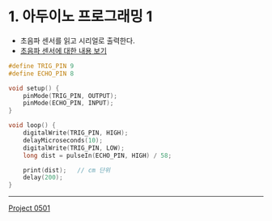 # 1. 아두이노 프로그래밍 1

* 초음파 센서를 읽고 시리얼로 출력한다.
* [초음파 센서에 대한 내용 보기](/04_Arduino_Ext/2_Sensor/HC-SR04/)

```cpp title="p51_arduino1.ino" linenums="1" hl_lines="14"
#define TRIG_PIN 9
#define ECHO_PIN 8

void setup() {
    pinMode(TRIG_PIN, OUTPUT);
    pinMode(ECHO_PIN, INPUT);
}

void loop() {
    digitalWrite(TRIG_PIN, HIGH);
    delayMicroseconds(10);
    digitalWrite(TRIG_PIN, LOW);
    long dist = pulseIn(ECHO_PIN, HIGH) / 58;

    print(dist);   // cm 단위
    delay(200);
}
```

---
[Project 0501](../)

